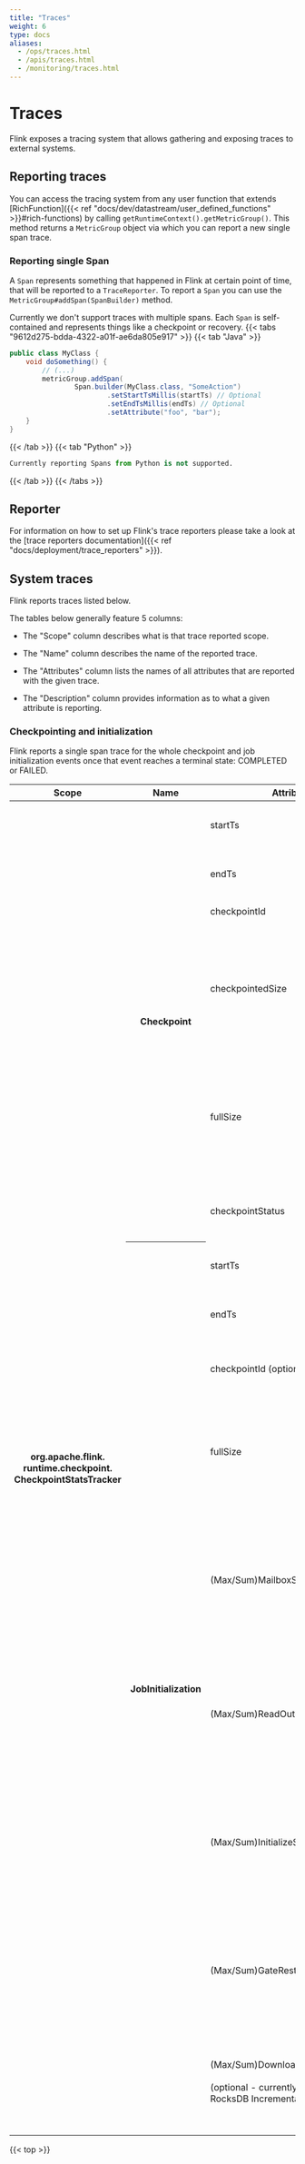 ```yaml
---
title: "Traces"
weight: 6
type: docs
aliases:
  - /ops/traces.html
  - /apis/traces.html
  - /monitoring/traces.html
---
```

<!--
Licensed to the Apache Software Foundation (ASF) under one
or more contributor license agreements.  See the NOTICE file
distributed with this work for additional information
regarding copyright ownership.  The ASF licenses this file
to you under the Apache License, Version 2.0 (the
"License"); you may not use this file except in compliance
with the License.  You may obtain a copy of the License at

  http://www.apache.org/licenses/LICENSE-2.0

Unless required by applicable law or agreed to in writing,
software distributed under the License is distributed on an
"AS IS" BASIS, WITHOUT WARRANTIES OR CONDITIONS OF ANY
KIND, either express or implied.  See the License for the
specific language governing permissions and limitations
under the License.
-->

# Traces

Flink exposes a tracing system that allows gathering and exposing traces to external systems.

## Reporting traces

You can access the tracing system from any user function that extends [RichFunction]({{< ref "docs/dev/datastream/user_defined_functions" >}}#rich-functions) by calling `getRuntimeContext().getMetricGroup()`.
This method returns a `MetricGroup` object via which you can report a new single span trace.

### Reporting single Span


A `Span` represents something that happened in Flink at certain point of time, that will be reported to a `TraceReporter`.
To report a `Span` you can use the `MetricGroup#addSpan(SpanBuilder)` method.

Currently we don't support traces with multiple spans. Each `Span` is self-contained and represents things like a checkpoint or recovery.
{{< tabs "9612d275-bdda-4322-a01f-ae6da805e917" >}}
{{< tab "Java" >}}
```java
public class MyClass {
    void doSomething() {
        // (...)
        metricGroup.addSpan(
                Span.builder(MyClass.class, "SomeAction")
                        .setStartTsMillis(startTs) // Optional
                        .setEndTsMillis(endTs) // Optional
                        .setAttribute("foo", "bar");
    }
}
```
{{< /tab >}}
{{< tab "Python" >}}
```python
Currently reporting Spans from Python is not supported.
```
{{< /tab >}}
{{< /tabs >}}

## Reporter

For information on how to set up Flink's trace reporters please take a look at the [trace reporters documentation]({{< ref "docs/deployment/trace_reporters" >}}).

## System traces

Flink reports traces listed below.

The tables below generally feature 5 columns:

* The "Scope" column describes what is that trace reported scope.

* The "Name" column describes the name of the reported trace.

* The "Attributes" column lists the names of all attributes that are reported with the given trace.

* The "Description" column provides information as to what a given attribute is reporting.

### Checkpointing and initialization

Flink reports a single span trace for the whole checkpoint and job initialization events once that event reaches a terminal state: COMPLETED or FAILED.

<table class="table table-bordered">
  <thead>
    <tr>
      <th class="text-left" style="width: 18%">Scope</th>
      <th class="text-left" style="width: 22%">Name</th>
      <th class="text-left" style="width: 20%">Attributes</th>
      <th class="text-left" style="width: 32%">Description</th>
    </tr>
  </thead>
  <tbody>
    <tr>
      <th rowspan="15">org.apache.flink.</br>runtime.checkpoint.</br>CheckpointStatsTracker</th>
      <th rowspan="6"><strong>Checkpoint</strong></th>
      <td>startTs</td>
      <td>Timestamp when the checkpoint has started.</td>
    </tr>
    <tr>
      <td>endTs</td>
      <td>Timestamp when the checkpoint has finished.</td>
    </tr>
    <tr>
      <td>checkpointId</td>
      <td>Id of the checkpoint.</td>
    </tr>
    <tr>
      <td>checkpointedSize</td>
      <td>Size in bytes of checkpointed state during this checkpoint. Might be smaller than fullSize if incremental checkpoints are used.</td>
    </tr>
    <tr>
      <td>fullSize</td>
      <td>Full size in bytes of the referenced state by this checkpoint. Might be larger than checkpointSize if incremental checkpoints are used.</td>
    </tr>
    <tr>
      <td>checkpointStatus</td>
      <td>What was the state of this checkpoint: FAILED or COMPLETED.</td>
    </tr>
    <tr>
      <th rowspan="9"><strong>JobInitialization</strong></th>
      <td>startTs</td>
      <td>Timestamp when the job initialization has started.</td>
    </tr>
    <tr>
      <td>endTs</td>
      <td>Timestamp when the job initialization has finished.</td>
    </tr>
    <tr>
      <td>checkpointId (optional)</td>
      <td>Id of the checkpoint that the job recovered from (if any).</td>
    </tr>
    <tr>
      <td>fullSize</td>
      <td>Full size in bytes of the referenced state by the checkpoint that was used during recovery (if any).</td>
    </tr>
    <tr>
      <td>(Max/Sum)MailboxStartDurationMs</td>
      <td>The aggregated (max and sum) across all subtasks duration between subtask being created until all classes and objects of that subtask are initialize.</td>
    </tr>
    <tr>
      <td>(Max/Sum)ReadOutputDataDurationMs</td>
      <td>The aggregated (max and sum) across all subtasks duration of reading unaligned checkpoint's output buffers.</td>
    </tr>
    <tr>
      <td>(Max/Sum)InitializeStateDurationMs</td>
      <td>The aggregated (max and sum) across all subtasks duration to initialize a state backend (including state files download time)</td>
    </tr>
    <tr>
      <td>(Max/Sum)GateRestoreDurationMs</td>
      <td>The aggregated (max and sum) across all subtasks duration of reading unaligned checkpoint's input buffers.</td>
    </tr>
    <tr>
      <td>(Max/Sum)DownloadStateDurationMs<br><br>(optional - currently only supported by RocksDB Incremental)</td>
      <td>The aggregated (max and sum) across all subtasks duration of downloading state files from the DFS.</td>
    </tr>
  </tbody>
</table>

{{< top >}}

